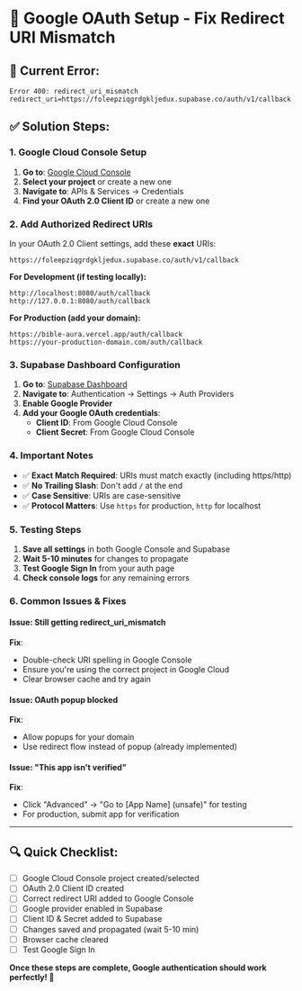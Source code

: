 # 🔧 Google OAuth Setup - Fix Redirect URI Mismatch

## 🚨 Current Error:
```
Error 400: redirect_uri_mismatch
redirect_uri=https://foleepziqgrdgkljedux.supabase.co/auth/v1/callback
```

## ✅ Solution Steps:

### 1. **Google Cloud Console Setup**

1. **Go to**: [Google Cloud Console](https://console.cloud.google.com/)
2. **Select your project** or create a new one
3. **Navigate to**: APIs & Services → Credentials
4. **Find your OAuth 2.0 Client ID** or create a new one

### 2. **Add Authorized Redirect URIs**

In your OAuth 2.0 Client settings, add these **exact** URIs:

```
https://foleepziqgrdgkljedux.supabase.co/auth/v1/callback
```

**For Development (if testing locally):**
```
http://localhost:8080/auth/callback
http://127.0.0.1:8080/auth/callback
```

**For Production (add your domain):**
```
https://bible-aura.vercel.app/auth/callback
https://your-production-domain.com/auth/callback
```

### 3. **Supabase Dashboard Configuration**

1. **Go to**: [Supabase Dashboard](https://supabase.com/dashboard)
2. **Navigate to**: Authentication → Settings → Auth Providers
3. **Enable Google Provider**
4. **Add your Google OAuth credentials**:
   - **Client ID**: From Google Cloud Console
   - **Client Secret**: From Google Cloud Console

### 4. **Important Notes**

- ✅ **Exact Match Required**: URIs must match exactly (including https/http)
- ✅ **No Trailing Slash**: Don't add `/` at the end
- ✅ **Case Sensitive**: URIs are case-sensitive
- ✅ **Protocol Matters**: Use `https` for production, `http` for localhost

### 5. **Testing Steps**

1. **Save all settings** in both Google Console and Supabase
2. **Wait 5-10 minutes** for changes to propagate
3. **Test Google Sign In** from your auth page
4. **Check console logs** for any remaining errors

### 6. **Common Issues & Fixes**

#### **Issue**: Still getting redirect_uri_mismatch
**Fix**: 
- Double-check URI spelling in Google Console
- Ensure you're using the correct project in Google Cloud
- Clear browser cache and try again

#### **Issue**: OAuth popup blocked
**Fix**:
- Allow popups for your domain
- Use redirect flow instead of popup (already implemented)

#### **Issue**: "This app isn't verified"
**Fix**:
- Click "Advanced" → "Go to [App Name] (unsafe)" for testing
- For production, submit app for verification

---

## 🔍 **Quick Checklist:**

- [ ] Google Cloud Console project created/selected
- [ ] OAuth 2.0 Client ID created
- [ ] Correct redirect URI added to Google Console
- [ ] Google provider enabled in Supabase
- [ ] Client ID & Secret added to Supabase
- [ ] Changes saved and propagated (wait 5-10 min)
- [ ] Browser cache cleared
- [ ] Test Google Sign In

**Once these steps are complete, Google authentication should work perfectly! 🎉** 